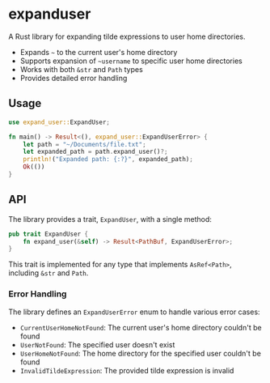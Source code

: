 # expanduser

A Rust library for expanding tilde expressions to user home directories.

- Expands `~` to the current user's home directory
- Supports expansion of `~username` to specific user home directories
- Works with both `&str` and `Path` types
- Provides detailed error handling

## Usage

```rust
use expand_user::ExpandUser;

fn main() -> Result<(), expand_user::ExpandUserError> {
    let path = "~/Documents/file.txt";
    let expanded_path = path.expand_user()?;
    println!("Expanded path: {:?}", expanded_path);
    Ok(())
}
```

## API

The library provides a trait, `ExpandUser`, with a single method:

```rust
pub trait ExpandUser {
    fn expand_user(&self) -> Result<PathBuf, ExpandUserError>;
}
```

This trait is implemented for any type that implements `AsRef<Path>`, including `&str` and `Path`.


### Error Handling

The library defines an `ExpandUserError` enum to handle various error cases:

- `CurrentUserHomeNotFound`: The current user's home directory couldn't be found
- `UserNotFound`: The specified user doesn't exist
- `UserHomeNotFound`: The home directory for the specified user couldn't be found
- `InvalidTildeExpression`: The provided tilde expression is invalid
